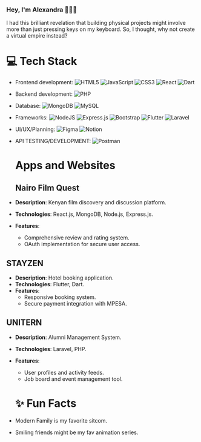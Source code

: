 ### Hey, I'm Alexandra 🕵🏽‍♀️
I had this brilliant revelation that building physical projects might involve more than just pressing keys on my keyboard. So, I thought, why not create a virtual empire instead?
# 💻 Tech Stack
- Frontend development: ![HTML5](https://img.shields.io/badge/html5-%23E34F26.svg?style=plastic&logo=html5&logoColor=white) ![JavaScript](https://img.shields.io/badge/javascript-%23323330.svg?style=plastic&logo=javascript&logoColor=%23F7DF1E)  ![CSS3](https://img.shields.io/badge/css3-%231572B6.svg?style=plastic&logo=css3&logoColor=white) ![React](https://img.shields.io/badge/react-%2320232a.svg?style=plastic&logo=react&logoColor=%2361DAFB) ![Dart](https://img.shields.io/badge/dart-%230175C2.svg?style=plastic&logo=dart&logoColor=white)
- Backend development: ![PHP](https://img.shields.io/badge/php-%23777BB4.svg?style=plastic&logo=php&logoColor=white) 
- Database: ![MongoDB](https://img.shields.io/badge/MongoDB-%234ea94b.svg?style=plastic&logo=mongodb&logoColor=white) ![MySQL](https://img.shields.io/badge/mysql-%2300000f.svg?style=plastic&logo=mysql&logoColor=white) 
- Frameworks: ![NodeJS](https://img.shields.io/badge/node.js-6DA55F?style=plastic&logo=node.js&logoColor=white) ![Express.js](https://img.shields.io/badge/express.js-%23404d59.svg?style=plastic&logo=express&logoColor=%2361DAFB) ![Bootstrap](https://img.shields.io/badge/bootstrap-%238511FA.svg?style=plastic&logo=bootstrap&logoColor=white) ![Flutter](https://img.shields.io/badge/Flutter-%2302569B.svg?style=plastic&logo=Flutter&logoColor=white) ![Laravel](https://img.shields.io/badge/laravel-%23FF2D20.svg?style=plastic&logo=laravel&logoColor=white)
- UI/UX/Planning: ![Figma](https://img.shields.io/badge/figma-%23F24E1E.svg?style=plastic&logo=figma&logoColor=white) ![Notion](https://img.shields.io/badge/Notion-%23000000.svg?style=plastic&logo=notion&logoColor=white) 
- API TESTING/DEVELOPMENT: ![Postman](https://img.shields.io/badge/Postman-FF6C37?style=plastic&logo=postman&logoColor=white)

  # Apps and Websites
  ## Nairo Film Quest
- **Description**: Kenyan film discovery and discussion platform.
- **Technologies**: React.js, MongoDB, Node.js, Express.js.
- **Features**: 
  - Comprehensive review and rating system.
  - OAuth implementation for secure user access.

## STAYZEN
- **Description**: Hotel booking application.
- **Technologies**: Flutter, Dart.
- **Features**: 
  - Responsive booking system.
  - Secure payment integration with MPESA.

## UNITERN
- **Description**: Alumni Management System.
- **Technologies**: Laravel, PHP.
- **Features**: 
  - User profiles and activity feeds.
  - Job board and event management tool.

   # ✨ Fun Facts
- Modern Family is my favorite sitcom.
- Smiling friends might be my fav animation series.







<!-- Proudly created with GPRM ( https://gprm.itsvg.in ) -->
